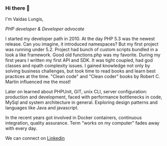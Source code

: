 ### Hi there 👋

I'm Vaidas Lungis,

_PHP developer & Developer advocate_

I started my developer path in 2010. At the day PHP 5.3 was the newest release. Can you imagine, it introduced namespaces? But my first project was running under 5.2. Project had bunch of custom scripts bundled in a look a like framework. Good old functions.php was my favorite. During my first years I written my first API and SDK. It was tight coupled, had god classes and npath complexity issues. 
I gained knowledge not only by solving business challenges, but took time to read books and learn best practices at the time. "Clean code" and "Clean coder" books by Robert C. Martin influenced me the most!

Later on learned about PHPUnit, GIT, unix CLI, server configuration: production and development, faced with performance bottlenecks in code, MySql and system architecture in general. Exploring design patterns and languages like Java and javascript.

In the recent years got involved in Docker containers, continuous integration, quality assurance. 
Term "works on my computer" fades away with every day.

We can connect on [Linkedin](https://www.linkedin.com/in/vaidaslungis/)
